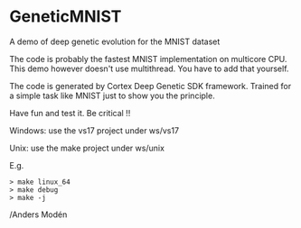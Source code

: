 # GeneticMNIST
A demo of deep genetic evolution for the MNIST dataset

The code is probably the fastest MNIST implementation on multicore CPU. This demo however doesn't use multithread. You have to add that yourself.

The code is generated by Cortex Deep Genetic SDK framework. Trained for a simple task like MNIST just to show you the principle.

Have fun and test it. Be critical !!


Windows: use the vs17 project under ws/vs17

Unix: use the make project under ws/unix

E.g.

    > make linux_64
    > make debug
    > make -j

/Anders Modén
